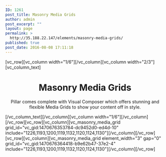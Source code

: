 ```yaml
---
ID: 1261
post_title: Masonry Media Grids
author: admin
post_excerpt: ""
layout: page
permalink: >
  http://35.188.22.147/elements/masonry-media-grids/
published: true
post_date: 2016-08-08 17:11:18
---
```

[vc_row][vc_column width="1/6"][/vc_column][vc_column width="2/3"][vc_column_text]
<h1 style="text-align: center;">Masonry Media Grids</h1>
<p class="lead" style="text-align: center;">Pillar comes complete with Visual Composer which offers stunning and flexible Media Grids to show your content off in style.</p>
[/vc_column_text][/vc_column][vc_column width="1/6"][/vc_column][/vc_row][vc_row][vc_column][vc_masonry_media_grid grid_id="vc_gid:1470676353784-dc9452d0-ed4d-10" include="1226,1193,1200,1119,1132,1120,1124,1130"][/vc_column][/vc_row][vc_row][vc_column][vc_masonry_media_grid element_width="3" gap="0" grid_id="vc_gid:1470676364418-b9e62b47-37e2-4" include="1226,1193,1200,1119,1132,1120,1124,1130"][/vc_column][/vc_row]